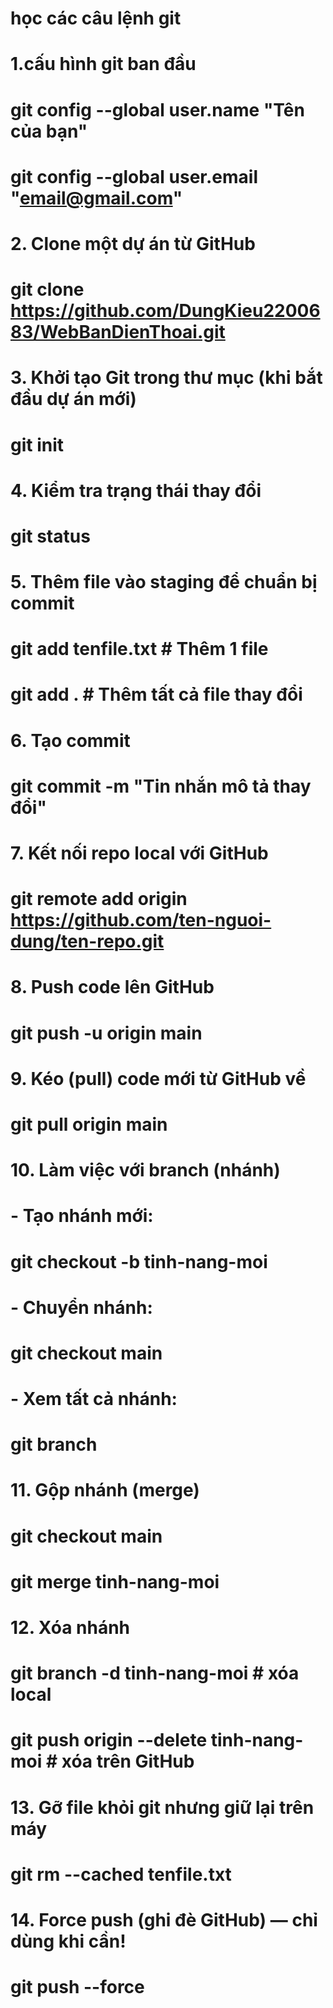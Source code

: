 # học các câu lệnh git


# 1.cấu hình git ban đầu
# git config --global user.name "Tên của bạn"
# git config --global user.email "email@gmail.com"


# 2. Clone một dự án từ GitHub
# git clone https://github.com/DungKieu2200683/WebBanDienThoai.git


# 3. Khởi tạo Git trong thư mục (khi bắt đầu dự án mới)
# git init


# 4. Kiểm tra trạng thái thay đổi
# git status


# 5. Thêm file vào staging để chuẩn bị commit
# git add tenfile.txt         # Thêm 1 file
# git add .                   # Thêm tất cả file thay đổi


# 6. Tạo commit
# git commit -m "Tin nhắn mô tả thay đổi"


# 7. Kết nối repo local với GitHub
# git remote add origin https://github.com/ten-nguoi-dung/ten-repo.git


# 8. Push code lên GitHub
# git push -u origin main


# 9. Kéo (pull) code mới từ GitHub về
# git pull origin main


# 10. Làm việc với branch (nhánh)
# - Tạo nhánh mới:
# git checkout -b tinh-nang-moi

# - Chuyển nhánh:
# git checkout main

# - Xem tất cả nhánh:
# git branch


# 11. Gộp nhánh (merge)
# git checkout main
# git merge tinh-nang-moi


# 12. Xóa nhánh
# git branch -d tinh-nang-moi       # xóa local
# git push origin --delete tinh-nang-moi  # xóa trên GitHub


# 13. Gỡ file khỏi git nhưng giữ lại trên máy
# git rm --cached tenfile.txt


# 14. Force push (ghi đè GitHub) — chỉ dùng khi cần!
# git push --force



